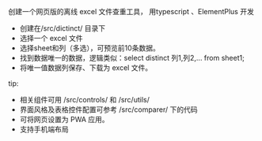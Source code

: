 创建一个网页版的离线 excel 文件查重工具， 用typescript 、ElementPlus 开发

- 创建在/src/dictinct/ 目录下
- 选择一个 excel 文件
- 选择sheet和列（多选），可预览前10条数据。
- 找到数据唯一的数据，逻辑类似：select distinct 列1,列2,... from sheet1;
- 将唯一值数据列保存、下载为 excel 文件。


tip:
- 相关组件可用  /src/controls/ 和 /src/utils/
- 界面风格及表格控件配置可参考 /src/comparer/ 下的代码
- 可将网页设置为 PWA 应用。
- 支持手机端布局
